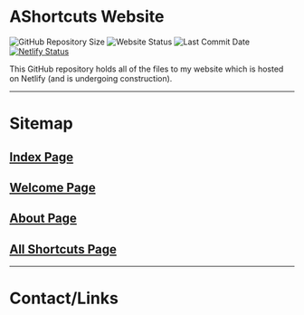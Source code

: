 # AShortcuts Website
![GitHub Repository Size](https://img.shields.io/github/repo-size/AShortcuts/AShortcuts-Site?label=Website%20Code) 
![Website Status](https://img.shields.io/website?down_color=red&down_message=Offline&label=Site%20Status&up_message=Online&url=https%3A%2F%2Fashortcutst.netlify.app%2F)
![Last Commit Date](https://img.shields.io/github/last-commit/AShortcuts/AShortcuts-Site?color=purple&label=Last%20Commit)
[![Netlify Status](https://api.netlify.com/api/v1/badges/17d97653-9690-4aa4-a9b2-44790d63dfff/deploy-status)](https://app.netlify.com/sites/ashortcutst/deploys)

This GitHub repository holds all of the files to my website which is hosted on Netlify (and is undergoing construction).
***
# Sitemap
## [Index Page](https://ashortcutst.netlify.app/)

## [Welcome Page](https://ashortcutst.netlify.app/welcome)

## [About Page](https://ashortcutst.netlify.app/about)

## [All Shortcuts Page](https://ashortcutst.netlify.app/shortcuts)

***
# Contact/Links
